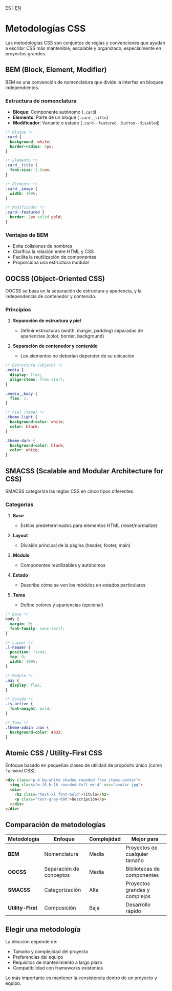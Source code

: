 <!-- MULTILANGUAJE MENU START -->
ES | [EN](https://lckpig.gitbook.io/practical-dev-handbook/css/advanced/methodologies)
<!-- MULTILANGUAJE MENU END -->

# Metodologías CSS

Las metodologías CSS son conjuntos de reglas y convenciones que ayudan a escribir CSS más mantenible, escalable y organizado, especialmente en proyectos grandes.

## BEM (Block, Element, Modifier)

BEM es una convención de nomenclatura que divide la interfaz en bloques independientes.

### Estructura de nomenclatura

- **Bloque**: Componente autónomo (`.card`)
- **Elemento**: Parte de un bloque (`.card__title`)
- **Modificador**: Variante o estado (`.card--featured`, `.button--disabled`)

```css
/* Bloque */
.card {
  background: white;
  border-radius: 4px;
}

/* Elemento */
.card__title {
  font-size: 1.5rem;
}

/* Elemento */
.card__image {
  width: 100%;
}

/* Modificador */
.card--featured {
  border: 2px solid gold;
}
```

### Ventajas de BEM

- Evita colisiones de nombres
- Clarifica la relación entre HTML y CSS
- Facilita la reutilización de componentes
- Proporciona una estructura modular

## OOCSS (Object-Oriented CSS)

OOCSS se basa en la separación de estructura y apariencia, y la independencia de contenedor y contenido.

### Principios

1. **Separación de estructura y piel**
   - Definir estructuras (width, margin, padding) separadas de apariencias (color, border, background)

2. **Separación de contenedor y contenido**
   - Los elementos no deberían depender de su ubicación

```css
/* Estructura (objeto) */
.media {
  display: flex;
  align-items: flex-start;
}

.media__body {
  flex: 1;
}

/* Piel (tema) */
.theme-light {
  background-color: white;
  color: black;
}

.theme-dark {
  background-color: black;
  color: white;
}
```

## SMACSS (Scalable and Modular Architecture for CSS)

SMACSS categoriza las reglas CSS en cinco tipos diferentes.

### Categorías

1. **Base**
   - Estilos predeterminados para elementos HTML (reset/normalize)

2. **Layout**
   - División principal de la página (header, footer, main)

3. **Módulo**
   - Componentes reutilizables y autónomos

4. **Estado**
   - Describe cómo se ven los módulos en estados particulares

5. **Tema**
   - Define colores y apariencias (opcional)

```css
/* Base */
body {
  margin: 0;
  font-family: sans-serif;
}

/* Layout */
.l-header {
  position: fixed;
  top: 0;
  width: 100%;
}

/* Módulo */
.nav {
  display: flex;
}

/* Estado */
.is-active {
  font-weight: bold;
}

/* Tema */
.theme-admin .nav {
  background-color: #333;
}
```

## Atomic CSS / Utility-First CSS

Enfoque basado en pequeñas clases de utilidad de propósito único (como Tailwind CSS).

```html
<div class="p-4 bg-white shadow rounded flex items-center">
  <img class="w-16 h-16 rounded-full mr-4" src="avatar.jpg">
  <div>
    <h2 class="text-xl font-bold">Título</h2>
    <p class="text-gray-600">Descripción</p>
  </div>
</div>
```

## Comparación de metodologías

| Metodología       | Enfoque                 | Complejidad | Mejor para                    |
| ----------------- | ----------------------- | ----------- | ----------------------------- |
| **BEM**           | Nomenclatura            | Media       | Proyectos de cualquier tamaño |
| **OOCSS**         | Separación de conceptos | Media       | Bibliotecas de componentes    |
| **SMACSS**        | Categorización          | Alta        | Proyectos grandes y complejos |
| **Utility-First** | Composición             | Baja        | Desarrollo rápido             |

## Elegir una metodología

La elección depende de:
- Tamaño y complejidad del proyecto
- Preferencias del equipo
- Requisitos de mantenimiento a largo plazo
- Compatibilidad con frameworks existentes

Lo más importante es mantener la consistencia dentro de un proyecto y equipo. 